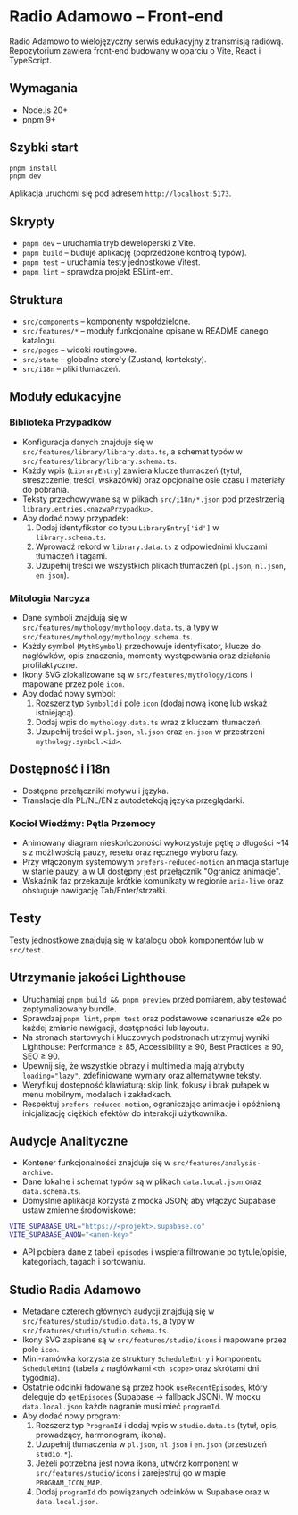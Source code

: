 # Radio Adamowo – Front-end

Radio Adamowo to wielojęzyczny serwis edukacyjny z transmisją radiową. Repozytorium zawiera front-end budowany w oparciu o Vite, React i TypeScript.

## Wymagania
- Node.js 20+
- pnpm 9+

## Szybki start
```bash
pnpm install
pnpm dev
```

Aplikacja uruchomi się pod adresem `http://localhost:5173`.

## Skrypty
- `pnpm dev` – uruchamia tryb deweloperski z Vite.
- `pnpm build` – buduje aplikację (poprzedzone kontrolą typów).
- `pnpm test` – uruchamia testy jednostkowe Vitest.
- `pnpm lint` – sprawdza projekt ESLint-em.

## Struktura
- `src/components` – komponenty współdzielone.
- `src/features/*` – moduły funkcjonalne opisane w README danego katalogu.
- `src/pages` – widoki routingowe.
- `src/state` – globalne store'y (Zustand, konteksty).
- `src/i18n` – pliki tłumaczeń.

## Moduły edukacyjne
### Biblioteka Przypadków
- Konfiguracja danych znajduje się w `src/features/library/library.data.ts`, a schemat typów w `src/features/library/library.schema.ts`.
- Każdy wpis (`LibraryEntry`) zawiera klucze tłumaczeń (tytuł, streszczenie, treści, wskazówki) oraz opcjonalne osie czasu i materiały do pobrania.
- Teksty przechowywane są w plikach `src/i18n/*.json` pod przestrzenią `library.entries.<nazwaPrzypadku>`.
- Aby dodać nowy przypadek:
  1. Dodaj identyfikator do typu `LibraryEntry['id']` w `library.schema.ts`.
  2. Wprowadź rekord w `library.data.ts` z odpowiednimi kluczami tłumaczeń i tagami.
  3. Uzupełnij treści we wszystkich plikach tłumaczeń (`pl.json`, `nl.json`, `en.json`).

### Mitologia Narcyza
- Dane symboli znajdują się w `src/features/mythology/mythology.data.ts`, a typy w `src/features/mythology/mythology.schema.ts`.
- Każdy symbol (`MythSymbol`) przechowuje identyfikator, klucze do nagłówków, opis znaczenia, momenty występowania oraz działania profilaktyczne.
- Ikony SVG zlokalizowane są w `src/features/mythology/icons` i mapowane przez pole `icon`.
- Aby dodać nowy symbol:
  1. Rozszerz typ `SymbolId` i pole `icon` (dodaj nową ikonę lub wskaż istniejącą).
  2. Dodaj wpis do `mythology.data.ts` wraz z kluczami tłumaczeń.
  3. Uzupełnij treści w `pl.json`, `nl.json` oraz `en.json` w przestrzeni `mythology.symbol.<id>`.

## Dostępność i i18n
- Dostępne przełączniki motywu i języka.
- Translacje dla PL/NL/EN z autodetekcją języka przeglądarki.


### Kocioł Wiedźmy: Pętla Przemocy
- Animowany diagram nieskończoności wykorzystuje pętlę o długości ~14 s z możliwością pauzy, resetu oraz ręcznego wyboru fazy.
- Przy włączonym systemowym `prefers-reduced-motion` animacja startuje w stanie pauzy, a w UI dostępny jest przełącznik "Ogranicz animacje".
- Wskaźnik faz przekazuje krótkie komunikaty w regionie `aria-live` oraz obsługuje nawigację Tab/Enter/strzałki.

## Testy
Testy jednostkowe znajdują się w katalogu obok komponentów lub w `src/test`.

## Utrzymanie jakości Lighthouse
- Uruchamiaj `pnpm build && pnpm preview` przed pomiarem, aby testować zoptymalizowany bundle.
- Sprawdzaj `pnpm lint`, `pnpm test` oraz podstawowe scenariusze e2e po każdej zmianie nawigacji, dostępności lub layoutu.
- Na stronach startowych i kluczowych podstronach utrzymuj wyniki Lighthouse: Performance ≥ 85, Accessibility ≥ 90, Best Practices ≥ 90, SEO ≥ 90.
- Upewnij się, że wszystkie obrazy i multimedia mają atrybuty `loading="lazy"`, zdefiniowane wymiary oraz alternatywne teksty.
- Weryfikuj dostępność klawiaturą: skip link, fokusy i brak pułapek w menu mobilnym, modalach i zakładkach.
- Respektuj `prefers-reduced-motion`, ograniczając animacje i opóźnioną inicjalizację ciężkich efektów do interakcji użytkownika.

## Audycje Analityczne
- Kontener funkcjonalności znajduje się w `src/features/analysis-archive`.
- Dane lokalne i schemat typów są w plikach `data.local.json` oraz `data.schema.ts`.
- Domyślnie aplikacja korzysta z mocka JSON; aby włączyć Supabase ustaw zmienne środowiskowe:

```bash
VITE_SUPABASE_URL="https://<projekt>.supabase.co"
VITE_SUPABASE_ANON="<anon-key>"
```

- API pobiera dane z tabeli `episodes` i wspiera filtrowanie po tytule/opisie, kategoriach, tagach i sortowaniu.

## Studio Radia Adamowo
- Metadane czterech głównych audycji znajdują się w `src/features/studio/studio.data.ts`, a typy w `src/features/studio/studio.schema.ts`.
- Ikony SVG zapisane są w `src/features/studio/icons` i mapowane przez pole `icon`.
- Mini-ramówka korzysta ze struktury `ScheduleEntry` i komponentu `ScheduleMini` (tabela z nagłówkami `<th scope>` oraz skrótami dni tygodnia).
- Ostatnie odcinki ładowane są przez hook `useRecentEpisodes`, który deleguje do `getEpisodes` (Supabase → fallback JSON). W mocku `data.local.json` każde nagranie musi mieć `programId`.
- Aby dodać nowy program:
  1. Rozszerz typ `ProgramId` i dodaj wpis w `studio.data.ts` (tytuł, opis, prowadzący, harmonogram, ikona).
  2. Uzupełnij tłumaczenia w `pl.json`, `nl.json` i `en.json` (przestrzeń `studio.*`).
  3. Jeżeli potrzebna jest nowa ikona, utwórz komponent w `src/features/studio/icons` i zarejestruj go w mapie `PROGRAM_ICON_MAP`.
  4. Dodaj `programId` do powiązanych odcinków w Supabase oraz w `data.local.json`.
